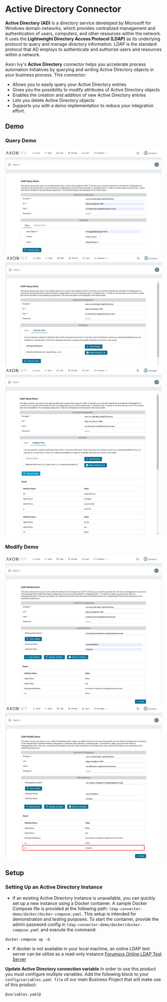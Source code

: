 # Active Directory Connector

**Active Directory (AD)** is a directory service developed by Microsoft for Windows domain networks, which provides centralized management and authentication of users, computers, and other resources within the network. It uses the **Lightweight Directory Access Protocol (LDAP)** as its underlying protocol to query and manage directory information. LDAP is the standard protocol that AD employs to authenticate and authorize users and resources within a network.

Axon Ivy's **Active Directory** connector helps you accelerate process automation initiatives by querying and writing Active Directory objects in your business process. This connector:

- Allows you to easily query your Active Directory entries
- Gives you the possibility to modify attributes of Active Directory objects
- Enables the creation and addition of new Active Directory entries
- Lets you delete Active Directory objects
- Supports you with a demo implementation to reduce your integration effort.

## Demo
### Query Demo
![Active Directory Connector Demo 1](images/screen1.png "Active Directory Connector Demo 1")
![Active Directory Connector Demo 2](images/screen2.png "Active Directory Connector Demo 2")
![Active Directory Connector Demo 3](images/screen3.png "Active Directory Connector Demo 3")

### Modify Demo
![Active Directory Connector Demo 4](images/screen4.png "Active Directory Connector Demo 4")
![Active Directory Connector Demo 5](images/screen5.png "Active Directory Connector Demo 5")

## Setup

### Setting Up an Active Directory Instance
- If an existing Active Directory instance is unavailable, you can quickly set up a new instance using a Docker container. A sample Docker Compose file is provided at the following path: `ldap-connector-demo/docker/docker-compose.yaml`. This setup is intended for demonstration and testing purposes. To start the container, provide the admin password config in `ldap-connector-demo/docker/docker-compose.yaml` and execute the command:

```
docker-compose up -d
```

- If docker is not available in your local machine, an online LDAP test server can be utilize as a read-only instance
[Forumsys Online LDAP Test Server](https://www.forumsys.com/2022/05/10/online-ldap-test-server/)

**Update Active Directory connection variable**
In order to use this product you must configure multiple variables.
Add the following block to your `config/variables.yaml file` of our main Business Project that will make use of this product:

```
@variables.yaml@
```